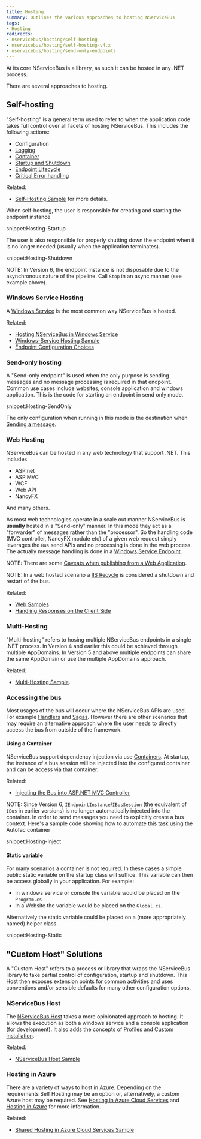 ```yaml
---
title: Hosting
summary: Outlines the various approaches to hosting NServiceBus
tags:
- Hosting
redirects:
- nservicebus/hosting/self-hosting
- nservicebus/hosting/self-hosting-v4.x
- nservicebus/hosting/send-only-endpoints
---
```


At its core NServiceBus is a library, as such it can be hosted in any .NET process.

There are several approaches to hosting.


## Self-hosting

"Self-hosting" is a general term used to refer to when the application code takes full control over all facets of hosting NServiceBus. This includes the following actions:

 * Configuration
 * [Logging](/nservicebus/logging)
 * [Container](/nservicebus/containers/)
 * [Startup and Shutdown](/samples/startup-shutdown-sequence/)
 * [Endpoint Lifecycle](/nservicebus/lifecycle/)
 * [Critical Error handling](critical-errors.md)

Related:

 * [Self-Hosting Sample](/samples/hosting/self-hosting/) for more details.

When self-hosting, the user is responsible for creating and starting the endpoint instance

snippet:Hosting-Startup

The user is also responsible for properly shutting down the endpoint when it is no longer needed (usually when the application terminates).

snippet:Hosting-Shutdown

NOTE: In Version 6, the endpoint instance is not disposable due to the asynchronous nature of the pipeline. Call `Stop` in an async manner (see example above).


### Windows Service Hosting

A [Windows Service](https://msdn.microsoft.com/en-us/library/d56de412.aspx) is the most common way NServiceBus is hosted.

Related:

 * [Hosting NServiceBus in Windows Service](windows-service.md)
 * [Windows-Service Hosting Sample](/samples/hosting/windows-service/)
 * [Endpoint Configuration Choices](/samples/endpoint-configuration/)


### Send-only hosting

A "Send-only endpoint" is used when the only purpose is sending messages and no message processing is required in that endpoint. Common use cases include websites, console application and windows application. This is the code for starting an endpoint in send only mode.

snippet:Hosting-SendOnly

The only configuration when running in this mode is the destination when [Sending a message](/nservicebus/messaging/send-a-message.md).


### Web Hosting

NServiceBus can be hosted in any web technology that support .NET. This includes

 * ASP.net
 * ASP.MVC
 * WCF
 * Web API
 * NancyFX

And many others.

As most web technologies operate in a scale out manner NServiceBus is **usually** hosted in a "Send-only" manner. In this mode they act as a "forwarder" of messages rather than the "processor". So the handling code (MVC controller, NancyFX module etc) of a given web request simply leverages the `Bus` send APIs and no processing is done in the web process. The actually message handling is done in a [Windows Service Endpoint](windows-service.md).

NOTE: There are some [Caveats when publishing from a Web Application](publishing-from-web-applications.md).

NOTE: In a web hosted scenario a [IIS Recycle](https://msdn.microsoft.com/en-us/library/ms525803.aspx) is considered a shutdown and restart of the bus.

Related:

 * [Web Samples](/samples/web/)
 * [Handling Responses on the Client Side](/nservicebus/messaging/handling-responses-on-the-client-side.md)


### Multi-Hosting

"Multi-hosting" refers to hosing multiple NServiceBus endpoints in a single .NET process. In Version 4 and earlier this could be achieved through multiple AppDomains. In Version 5 and above multiple endpoints can share the same AppDomain or use the multiple AppDomains approach.

Related:

 * [Multi-Hosting Sample](/samples/hosting/multi-hosting/).


### Accessing the bus

Most usages of the bus will occur where the NServiceBus APIs are used. For example [Handlers](/nservicebus/handlers/) and [Sagas](/nservicebus/sagas/). However there are other scenarios that may require an alternative approach where the user needs to directly access the bus from outside of the framework.


#### Using a Container

NServiceBus support dependency injection via use [Containers](/nservicebus/containers/). At startup, the instance of a bus session will be injected into the configured container and can be access via that container.

Related:

 * [Injecting the Bus into ASP.NET MVC Controller](/samples/web/asp-mvc-injecting-bus/)


NOTE: Since Version 6, `IEndpointInstance`/`IBusSession` (the equivalent of `IBus` in earlier versions) is no longer automatically injected into the container. In order to send messages you need to explicitly create a bus context. Here's a sample code showing how to automate this task using the Autofac container

snippet:Hosting-Inject


#### Static variable

For many scenarios a container is not required. In these cases a simple public static variable on the startup class will suffice. This variable can then be access globally in your application. For example:

 * In windows service or console the variable would be placed on the `Program.cs`
 * In a Website the variable would be placed on the `Global.cs`.

Alternatively the static variable could be placed on a (more appropriately named) helper class.

snippet:Hosting-Static


## "Custom Host" Solutions

A "Custom Host" refers to a process or library that wraps the NServiceBus library to take partial control of configuration, startup and shutdown. This Host then exposes extension points for common activities and uses conventions and/or sensible defaults for many other configuration options.


### NServiceBus Host

The [NServiceBus Host](/nservicebus/hosting/nservicebus-host/) takes a more opinionated approach to hosting. It allows the execution as both a windows service and a console application (for development). It also adds the concepts of [Profiles](/nservicebus/hosting/nservicebus-host/profiles.md) and [Custom installation](/nservicebus/hosting/nservicebus-host/#installation).

Related:

 * [NServiceBus Host Sample](/samples/hosting/nservicebus-host/)


### Hosting in Azure

There are a variety of ways to host in Azure. Depending on the requirements Self Hosting may be an option or, alternatively, a custom Azure host may be required. See [Hosting in Azure Cloud Services](/nservicebus/azure/hosting-in-azure-cloud-services.md) and [Hosting in Azure](/nservicebus/azure/hosting.md) for more information.

Related:

 * [Shared Hosting in Azure Cloud Services Sample](/samples/azure/shared-host/)

